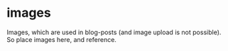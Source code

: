 # images
Images, which are used in blog-posts (and image upload is not possible).
So place images here, and reference.
